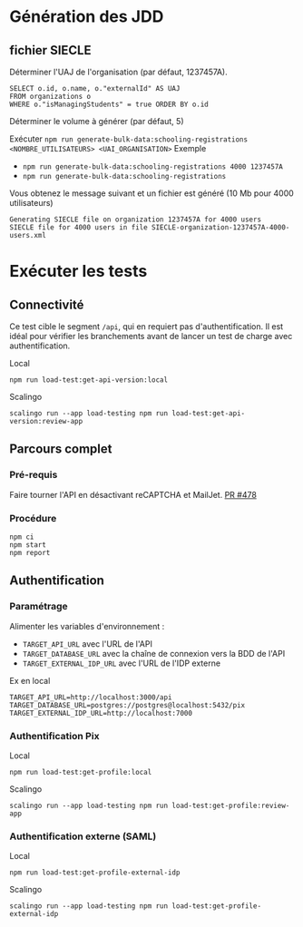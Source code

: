 # Génération des JDD

## fichier SIECLE

Déterminer l'UAJ de l'organisation (par défaut, 1237457A).

```
SELECT o.id, o.name, o."externalId" AS UAJ
FROM organizations o
WHERE o."isManagingStudents" = true ORDER BY o.id
``` 

Déterminer le volume à générer (par défaut, 5)  

Exécuter `npm run generate-bulk-data:schooling-registrations <NOMBRE_UTILISATEURS> <UAI_ORGANISATION>`
Exemple  
- `npm run generate-bulk-data:schooling-registrations 4000 1237457A`
- `npm run generate-bulk-data:schooling-registrations`

Vous obtenez le message suivant et un fichier est généré (10 Mb pour 4000 utilisateurs)
```
Generating SIECLE file on organization 1237457A for 4000 users
SIECLE file for 4000 users in file SIECLE-organization-1237457A-4000-users.xml
```

# Exécuter les tests

## Connectivité
Ce test cible le segment `/api`, qui en requiert pas d'authentification.
Il est idéal pour vérifier les branchements avant de lancer un test de charge avec authentification.

Local 
```` shell script
npm run load-test:get-api-version:local
````

Scalingo 
```` shell script
scalingo run --app load-testing npm run load-test:get-api-version:review-app
````

## Parcours complet

### Pré-requis

Faire tourner l'API en désactivant reCAPTCHA et MailJet. [PR #478](https://github.com/1024pix/pix/pull/478)

### Procédure 

```
npm ci
npm start
npm report
```

## Authentification

### Paramétrage

Alimenter les variables d'environnement :
-  `TARGET_API_URL` avec l'URL de l'API
 - `TARGET_DATABASE_URL` avec la chaîne de connexion vers la BDD de l'API 
-  `TARGET_EXTERNAL_IDP_URL` avec l'URL de l'IDP externe


Ex en local
``` shell script        
TARGET_API_URL=http://localhost:3000/api
TARGET_DATABASE_URL=postgres://postgres@localhost:5432/pix
TARGET_EXTERNAL_IDP_URL=http://localhost:7000
```

### Authentification Pix

Local 
```` shell script
npm run load-test:get-profile:local
````

Scalingo 
```` shell script
scalingo run --app load-testing npm run load-test:get-profile:review-app  
````

### Authentification externe (SAML)

Local 
```` shell script
npm run load-test:get-profile-external-idp 
````

Scalingo 
```` shell script
scalingo run --app load-testing npm run load-test:get-profile-external-idp 
````
